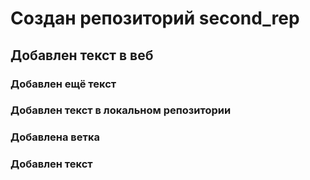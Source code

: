 # Создан репозиторий second_rep
## Добавлен текст в веб

### Добавлен ещё текст

### Добавлен текст в локальном репозитории

### Добавлена ветка

### Добавлен текст
